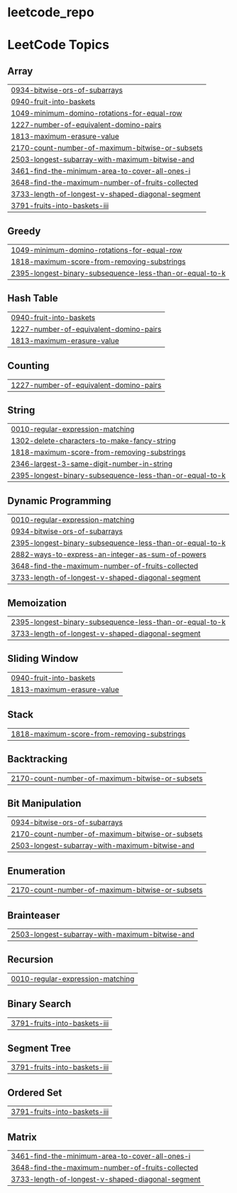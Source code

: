 # leetcode_repo

<!---LeetCode Topics Start-->
# LeetCode Topics
## Array
|  |
| ------- |
| [0934-bitwise-ors-of-subarrays](https://github.com/joshua-eversole/leetcode_repo/tree/master/0934-bitwise-ors-of-subarrays) |
| [0940-fruit-into-baskets](https://github.com/joshua-eversole/leetcode_repo/tree/master/0940-fruit-into-baskets) |
| [1049-minimum-domino-rotations-for-equal-row](https://github.com/joshua-eversole/leetcode_repo/tree/master/1049-minimum-domino-rotations-for-equal-row) |
| [1227-number-of-equivalent-domino-pairs](https://github.com/joshua-eversole/leetcode_repo/tree/master/1227-number-of-equivalent-domino-pairs) |
| [1813-maximum-erasure-value](https://github.com/joshua-eversole/leetcode_repo/tree/master/1813-maximum-erasure-value) |
| [2170-count-number-of-maximum-bitwise-or-subsets](https://github.com/joshua-eversole/leetcode_repo/tree/master/2170-count-number-of-maximum-bitwise-or-subsets) |
| [2503-longest-subarray-with-maximum-bitwise-and](https://github.com/joshua-eversole/leetcode_repo/tree/master/2503-longest-subarray-with-maximum-bitwise-and) |
| [3461-find-the-minimum-area-to-cover-all-ones-i](https://github.com/joshua-eversole/leetcode_repo/tree/master/3461-find-the-minimum-area-to-cover-all-ones-i) |
| [3648-find-the-maximum-number-of-fruits-collected](https://github.com/joshua-eversole/leetcode_repo/tree/master/3648-find-the-maximum-number-of-fruits-collected) |
| [3733-length-of-longest-v-shaped-diagonal-segment](https://github.com/joshua-eversole/leetcode_repo/tree/master/3733-length-of-longest-v-shaped-diagonal-segment) |
| [3791-fruits-into-baskets-iii](https://github.com/joshua-eversole/leetcode_repo/tree/master/3791-fruits-into-baskets-iii) |
## Greedy
|  |
| ------- |
| [1049-minimum-domino-rotations-for-equal-row](https://github.com/joshua-eversole/leetcode_repo/tree/master/1049-minimum-domino-rotations-for-equal-row) |
| [1818-maximum-score-from-removing-substrings](https://github.com/joshua-eversole/leetcode_repo/tree/master/1818-maximum-score-from-removing-substrings) |
| [2395-longest-binary-subsequence-less-than-or-equal-to-k](https://github.com/joshua-eversole/leetcode_repo/tree/master/2395-longest-binary-subsequence-less-than-or-equal-to-k) |
## Hash Table
|  |
| ------- |
| [0940-fruit-into-baskets](https://github.com/joshua-eversole/leetcode_repo/tree/master/0940-fruit-into-baskets) |
| [1227-number-of-equivalent-domino-pairs](https://github.com/joshua-eversole/leetcode_repo/tree/master/1227-number-of-equivalent-domino-pairs) |
| [1813-maximum-erasure-value](https://github.com/joshua-eversole/leetcode_repo/tree/master/1813-maximum-erasure-value) |
## Counting
|  |
| ------- |
| [1227-number-of-equivalent-domino-pairs](https://github.com/joshua-eversole/leetcode_repo/tree/master/1227-number-of-equivalent-domino-pairs) |
## String
|  |
| ------- |
| [0010-regular-expression-matching](https://github.com/joshua-eversole/leetcode_repo/tree/master/0010-regular-expression-matching) |
| [1302-delete-characters-to-make-fancy-string](https://github.com/joshua-eversole/leetcode_repo/tree/master/1302-delete-characters-to-make-fancy-string) |
| [1818-maximum-score-from-removing-substrings](https://github.com/joshua-eversole/leetcode_repo/tree/master/1818-maximum-score-from-removing-substrings) |
| [2346-largest-3-same-digit-number-in-string](https://github.com/joshua-eversole/leetcode_repo/tree/master/2346-largest-3-same-digit-number-in-string) |
| [2395-longest-binary-subsequence-less-than-or-equal-to-k](https://github.com/joshua-eversole/leetcode_repo/tree/master/2395-longest-binary-subsequence-less-than-or-equal-to-k) |
## Dynamic Programming
|  |
| ------- |
| [0010-regular-expression-matching](https://github.com/joshua-eversole/leetcode_repo/tree/master/0010-regular-expression-matching) |
| [0934-bitwise-ors-of-subarrays](https://github.com/joshua-eversole/leetcode_repo/tree/master/0934-bitwise-ors-of-subarrays) |
| [2395-longest-binary-subsequence-less-than-or-equal-to-k](https://github.com/joshua-eversole/leetcode_repo/tree/master/2395-longest-binary-subsequence-less-than-or-equal-to-k) |
| [2882-ways-to-express-an-integer-as-sum-of-powers](https://github.com/joshua-eversole/leetcode_repo/tree/master/2882-ways-to-express-an-integer-as-sum-of-powers) |
| [3648-find-the-maximum-number-of-fruits-collected](https://github.com/joshua-eversole/leetcode_repo/tree/master/3648-find-the-maximum-number-of-fruits-collected) |
| [3733-length-of-longest-v-shaped-diagonal-segment](https://github.com/joshua-eversole/leetcode_repo/tree/master/3733-length-of-longest-v-shaped-diagonal-segment) |
## Memoization
|  |
| ------- |
| [2395-longest-binary-subsequence-less-than-or-equal-to-k](https://github.com/joshua-eversole/leetcode_repo/tree/master/2395-longest-binary-subsequence-less-than-or-equal-to-k) |
| [3733-length-of-longest-v-shaped-diagonal-segment](https://github.com/joshua-eversole/leetcode_repo/tree/master/3733-length-of-longest-v-shaped-diagonal-segment) |
## Sliding Window
|  |
| ------- |
| [0940-fruit-into-baskets](https://github.com/joshua-eversole/leetcode_repo/tree/master/0940-fruit-into-baskets) |
| [1813-maximum-erasure-value](https://github.com/joshua-eversole/leetcode_repo/tree/master/1813-maximum-erasure-value) |
## Stack
|  |
| ------- |
| [1818-maximum-score-from-removing-substrings](https://github.com/joshua-eversole/leetcode_repo/tree/master/1818-maximum-score-from-removing-substrings) |
## Backtracking
|  |
| ------- |
| [2170-count-number-of-maximum-bitwise-or-subsets](https://github.com/joshua-eversole/leetcode_repo/tree/master/2170-count-number-of-maximum-bitwise-or-subsets) |
## Bit Manipulation
|  |
| ------- |
| [0934-bitwise-ors-of-subarrays](https://github.com/joshua-eversole/leetcode_repo/tree/master/0934-bitwise-ors-of-subarrays) |
| [2170-count-number-of-maximum-bitwise-or-subsets](https://github.com/joshua-eversole/leetcode_repo/tree/master/2170-count-number-of-maximum-bitwise-or-subsets) |
| [2503-longest-subarray-with-maximum-bitwise-and](https://github.com/joshua-eversole/leetcode_repo/tree/master/2503-longest-subarray-with-maximum-bitwise-and) |
## Enumeration
|  |
| ------- |
| [2170-count-number-of-maximum-bitwise-or-subsets](https://github.com/joshua-eversole/leetcode_repo/tree/master/2170-count-number-of-maximum-bitwise-or-subsets) |
## Brainteaser
|  |
| ------- |
| [2503-longest-subarray-with-maximum-bitwise-and](https://github.com/joshua-eversole/leetcode_repo/tree/master/2503-longest-subarray-with-maximum-bitwise-and) |
## Recursion
|  |
| ------- |
| [0010-regular-expression-matching](https://github.com/joshua-eversole/leetcode_repo/tree/master/0010-regular-expression-matching) |
## Binary Search
|  |
| ------- |
| [3791-fruits-into-baskets-iii](https://github.com/joshua-eversole/leetcode_repo/tree/master/3791-fruits-into-baskets-iii) |
## Segment Tree
|  |
| ------- |
| [3791-fruits-into-baskets-iii](https://github.com/joshua-eversole/leetcode_repo/tree/master/3791-fruits-into-baskets-iii) |
## Ordered Set
|  |
| ------- |
| [3791-fruits-into-baskets-iii](https://github.com/joshua-eversole/leetcode_repo/tree/master/3791-fruits-into-baskets-iii) |
## Matrix
|  |
| ------- |
| [3461-find-the-minimum-area-to-cover-all-ones-i](https://github.com/joshua-eversole/leetcode_repo/tree/master/3461-find-the-minimum-area-to-cover-all-ones-i) |
| [3648-find-the-maximum-number-of-fruits-collected](https://github.com/joshua-eversole/leetcode_repo/tree/master/3648-find-the-maximum-number-of-fruits-collected) |
| [3733-length-of-longest-v-shaped-diagonal-segment](https://github.com/joshua-eversole/leetcode_repo/tree/master/3733-length-of-longest-v-shaped-diagonal-segment) |
<!---LeetCode Topics End-->